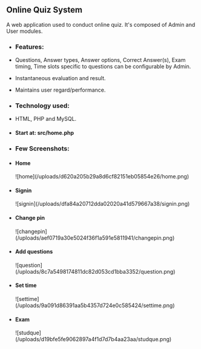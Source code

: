 ## Online Quiz System
A web application used to conduct online quiz. It's composed of Admin and User modules.

 - ### Features:
  - Questions, Answer types, Answer options, Correct Answer(s), Exam timing, Time slots specific to questions can be configurable by Admin.
  - Instantaneous evaluation and result.
  - Maintains user regard/performance. 

 - ### Technology used:
  - HTML, PHP and MySQL.
 - <h4>Start at: src/home.php </h4>
 - ### Few Screenshots:
  - <h4>Home</h4>![home](/uploads/d620a205b29a8d6cf82151eb05854e26/home.png)
  - <h4>Signin</h4>![signin](/uploads/dfa84a20712dda02020a41d579667a38/signin.png)
  - <h4>Change pin</h4>![changepin](/uploads/aef0719a30e5024f36f1a591e5811941/changepin.png)
  - <h4>Add questions</h4>![question](/uploads/8c7a5498174811dc82d053cd1bba3352/question.png)
  - <h4>Set time</h4>![settime](/uploads/9a091d86391aa5b4357d724e0c585424/settime.png)
  - <h4>Exam</h4>![studque](/uploads/d19bfe5fe9062897a4f1d7d7b4aa23aa/studque.png)
